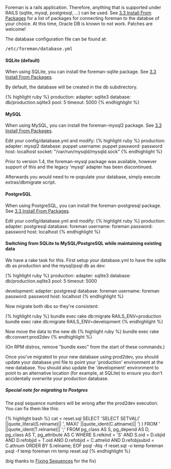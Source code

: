 
Foreman is a rails application. Therefore, anything that is supported under RAILS (sqlite, mysql, postgresql, ...) can be used. See <a href="manuals/{{page.version}}/index.html#3.3InstallFromPackages">3.3 Install From Packages</a> for a list of packages for connecting foreman to the databse of your choice. At this time, Oracle DB is known to not work. Patches are welcome!

The database configuration file can be found at:

<pre>/etc/foreman/database.yml</pre>

#### SQLite (default)

<div class="alert alert-info">When using SQLite, you can install the
foreman-sqlite package. See <a href="manuals/{{page.version}}/index.html#3.3InstallFromPackages">3.3 Install From Packages</a>.</div>

By default, the database will be created in the db subdirectory.

{% highlight ruby %}
production:
  adapter: sqlite3
  database: db/production.sqlite3
  pool: 5
  timeout: 5000
{% endhighlight %}

#### MySQL

<div class="alert alert-info">When using MySQL, you can install the
foreman-mysql2 package. See <a href="manuals/{{page.version}}/index.html#3.3InstallFromPackages">3.3 Install From Packages</a>.</div>

Edit your config/database.yml and modify:
{% highlight ruby %}
production:
  adapter: mysql2
  database: puppet
  username: puppet
  password: password
  host: localhost
  socket: "/var/run/mysqld/mysqld.sock"
{% endhighlight %}

Prior to version 1.4, the foreman-mysql package was available, however support
of this and the legacy 'mysql' adapter has been discontinued.

Afterwards you would need to re-populate your database, simply execute extras/dbmigrate script.

#### PostgreSQL

<div class="alert alert-info">When using PostgreSQL, you can install the
foreman-postgresql package. See <a href="manuals/{{page.version}}/index.html#3.3InstallFromPackages">3.3 Install From Packages</a>.</div>

Edit your config/database.yml and modify:
{% highlight ruby %}
production:
  adapter: postgresql
  database: foreman
  username: foreman
  password: password
  host: localhost
{% endhighlight %}

#### Switching from SQLite to MySQL/PostgreSQL while maintaining existing data

We have a rake task for this. First setup your database.yml to have the sqlite db as production and the mysql/psql db as dev:

{% highlight ruby %}
production:
  adapter: sqlite3
  database: db/production.sqlite3
  pool: 5
  timeout: 5000

development:
  adapter: postgresql
  database: foreman
  username: foreman
  password: password
  host: localhost
{% endhighlight %}

Now migrate both dbs so they're consistent:

{% highlight ruby %}
bundle exec rake db:migrate RAILS_ENV=production
bundle exec rake db:migrate RAILS_ENV=development
{% endhighlight %}

Now move the data to the new db
{% highlight ruby %}
bundle exec rake db:convert:prod2dev
{% endhighlight %}

(On RPM distros, remove "bundle exec" from the start of these commands.)

Once you've migrated to your new database using prod2dev, you should update your database.yml file to point your 'production' environment at the new database.
You should also update the 'development' environment to point to an alternative location (for example, at SQLite) to ensure you don't accidentally overwrite your production database.

##### Special note for migrating to Postgres

The psql sequence numbers will be wrong after the prod2dev execution. You can fix them like this:

{% highlight bash %}
cat <<EOF > reset.sql
SELECT  'SELECT SETVAL(' ||quote_literal(S.relname)|| ', MAX(' ||quote_ident(C.attname)|| ') ) FROM ' ||quote_ident(T.relname)|| ';'
FROM pg_class AS S, pg_depend AS D, pg_class AS T, pg_attribute AS C
WHERE S.relkind = 'S'
    AND S.oid = D.objid
    AND D.refobjid = T.oid
    AND D.refobjid = C.attrelid
    AND D.refobjsubid = C.attnum
ORDER BY S.relname;
EOF
psql -Atq -f reset.sql -o temp foreman
psql -f temp foreman
rm temp reset.sql
{% endhighlight %}

(big thanks to [Fixing Sequences](http://wiki.postgresql.org/wiki/Fixing_Sequences) for the fix)

